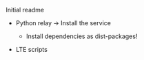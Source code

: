 Initial readme

- Python relay -> Install the service

    - Install dependencies as dist-packages!

- LTE scripts


